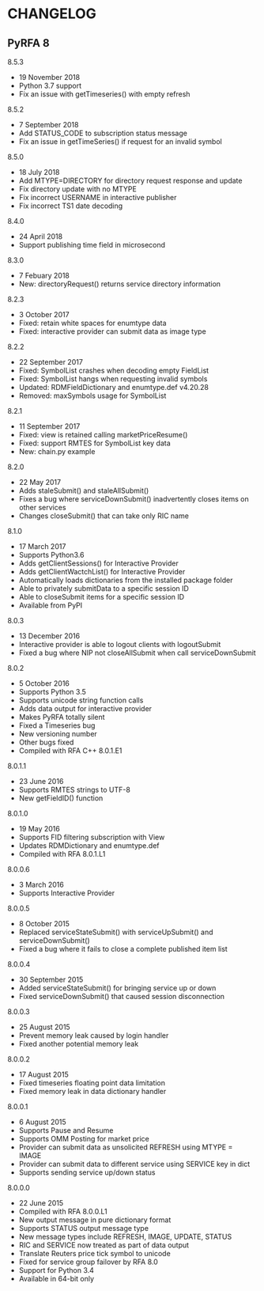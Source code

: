 # CHANGELOG
## PyRFA 8
8.5.3
* 19 November 2018
* Python 3.7 support
* Fix an issue with getTimeseries() with empty refresh

8.5.2
* 7 September 2018
* Add STATUS_CODE to subscription status message
* Fix an issue in getTimeSeries() if request for an invalid symbol

8.5.0
* 18 July 2018
* Add MTYPE=DIRECTORY for directory request response and update
* Fix directory update with no MTYPE
* Fix incorrect USERNAME in interactive publisher
* Fix incorrect TS1 date decoding

8.4.0
* 24 April 2018
* Support publishing time field in microsecond

8.3.0
* 7 Febuary 2018
* New: directoryRequest() returns service directory information

8.2.3
* 3 October 2017
* Fixed: retain white spaces for enumtype data
* Fixed: interactive provider can submit data as image type

8.2.2
* 22 September 2017
* Fixed: SymbolList crashes when decoding empty FieldList
* Fixed: SymbolList hangs when requesting invalid symbols
* Updated: RDMFieldDictionary and enumtype.def v4.20.28
* Removed: maxSymbols usage for SymbolList

8.2.1
* 11 September 2017
* Fixed: view is retained calling marketPriceResume()
* Fixed: support RMTES for SymbolList key data
* New: chain.py example

8.2.0
* 22 May 2017
* Adds staleSubmit() and staleAllSubmit()
* Fixes a bug where serviceDownSubmit() inadvertently closes items on other services
* Changes closeSubmit() that can take only RIC name

8.1.0
* 17 March 2017
* Supports Python3.6
* Adds getClientSessions() for Interactive Provider
* Adds getClientWactchList() for Interactive Provider
* Automatically loads dictionaries from the installed package folder
* Able to privately submitData to a specific session ID
* Able to closeSubmit items for a specific session ID
* Available from PyPI

8.0.3
* 13 December 2016
* Interactive provider is able to logout clients with logoutSubmit
* Fixed a bug where NIP not closeAllSubmit when call serviceDownSubmit

8.0.2
* 5 October 2016
* Supports Python 3.5
* Supports unicode string function calls
* Adds data output for interactive provider
* Makes PyRFA totally silent
* Fixed a Timeseries bug
* New versioning number
* Other bugs fixed
* Compiled with RFA C++ 8.0.1.E1

8.0.1.1
* 23 June 2016
* Supports RMTES strings to UTF-8
* New getFieldID() function

8.0.1.0
* 19 May 2016
* Supports FID filtering subscription with View
* Updates RDMDictionary and enumtype.def
* Compiled with RFA 8.0.1.L1

8.0.0.6
* 3 March 2016
* Supports Interactive Provider

8.0.0.5
* 8 October 2015
* Replaced serviceStateSubmit() with serviceUpSubmit() and serviceDownSubmit()
* Fixed a bug where it fails to close a complete published item list

8.0.0.4
* 30 September 2015
* Added serviceStateSubmit() for bringing service up or down
* Fixed serviceDownSubmit() that caused session disconnection

8.0.0.3
* 25 August 2015
* Prevent memory leak caused by login handler
* Fixed another potential memory leak

8.0.0.2
* 17 August 2015
* Fixed timeseries floating point data limitation
* Fixed memory leak in data dictionary handler

8.0.0.1
* 6 August 2015
* Supports Pause and Resume
* Supports OMM Posting for market price
* Provider can submit data as unsolicited REFRESH using MTYPE = IMAGE
* Provider can submit data to different service using SERVICE key in dict
* Supports sending service up/down status

8.0.0.0
* 22 June 2015
* Compiled with RFA 8.0.0.L1
* New output message in pure dictionary format
* Supports STATUS output message type
* New message types include REFRESH, IMAGE, UPDATE, STATUS
* RIC and SERVICE now treated as part of data output
* Translate Reuters price tick symbol to unicode
* Fixed for service group failover by RFA 8.0
* Support for Python 3.4
* Available in 64-bit only

